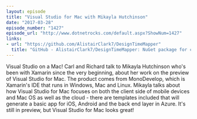 ```yaml
---
layout: episode
title: "Visual Studio for Mac with Mikayla Hutchinson"
date: "2017-03-28"
episode_number: "1427"
episode_url: "http://www.dotnetrocks.com/default.aspx?ShowNum=1427"
links:
- url: "https://github.com/AlistairClark7/DesignTimeMapper"
  title: "GitHub - AlistairClark7/DesignTimeMapper: NuGet package for creating mapper methods between objects. Like AutoMapper but at design time instead of runtime."
---
```


Visual Studio on a Mac! Carl and Richard talk to Mikayla Hutchinson who's been with Xamarin since the very beginning, about her work on the preview of Visual Studio for Mac. The product comes from MonoDevelop, which is Xamarin's IDE that runs in Windows, Mac and Linux. Mikayla talks about how Visual Studio for Mac focuses on both the client side of mobile devices and Mac OS as well as the cloud - there are templates included that will generate a basic app for iOS, Android and the back end layer in Azure. It's still in preview, but Visual Studio for Mac looks great!

